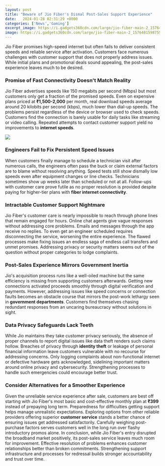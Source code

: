 ```yaml
---
layout: post
title: "Beware of Jio Fiber's Dismal Post-Sales Support Experience"
date:   2024-01-28 02:31:29 +0000
categories: ['News','Gaming']
excerpt_image: https://i.gadgets360cdn.com/large/jio-fiber-main-2_1576481598755.jpg
image: https://i.gadgets360cdn.com/large/jio-fiber-main-2_1576481598755.jpg
---
```


Jio Fiber promises high-speed internet but often fails to deliver consistent speeds and reliable service after activation. Customers face numerous challenges with customer support that does not properly address issues. While initial plans and promotional deals sound appealing, the post-sales experience leaves much to be desired.
### Promise of Fast Connectivity Doesn't Match Reality  
Jio Fiber advertises speeds like 150 megabits per second (Mbps) but most customers only get a fraction of the promised speeds. Even on expensive plans priced at **₹1,500-2,000** per month, real download speeds average around 20 kilobits per second (kbps), much lower than dial-up speeds. The problems persist regardless of the device or browser used to check speeds. Customers find the connection is barely usable for daily tasks like streaming or video calling. Repeated attempts to contact customer support yield no improvements to **internet speeds**.

![](https://i.gadgets360cdn.com/large/jio-fiber-main-2_1576481598755.jpg)
### Engineers Fail to Fix Persistent Speed Issues
When customers finally manage to schedule a technician visit after numerous calls, the engineers often pass the buck or claim external factors are to blame without resolving anything. Speed tests still show dismally low speeds even after equipment changes or line checks. Technicians sometimes show up weeks later than scheduled or not at all. Follow-ups with customer care prove futile as no proper resolution is provided despite paying for higher-tier plans with **fiber internet connectivity**.  
### Intractable Customer Support Nightmare 
Jio Fiber's customer care is nearly impossible to reach through phone lines that remain engaged for hours. Online chat agents give vague responses without addressing core problems. Emails and messages through the app receive no replies. To even get an engineer scheduled requires disconnecting the service, worsening the entire experience. The flawed processes make fixing issues an endless saga of endless call transfers and unmet promises. Addressing privacy or security matters seems out of the question without proper categories to lodge complaints.
### Post-Sales Experience Mirrors Government Inertia
Jio's acquisition process runs like a well-oiled machine but the same efficiency is missing from supporting customers afterwards. Getting new connections activated proceeds smoothly through digital verification and payments. However, addressing issues like speed concerns or connection faults becomes an obstacle course that mirrors the post-work lethargy seen in **government departments**. Customers find themselves chasing redundant responses from an uncaring bureaucracy without solutions in sight. 
### Data Privacy Safeguards Lack Teeth
While Jio maintains they take customer privacy seriously, the absence of proper channels to report digital issues like data theft renders such claims hollow. Breaches of privacy through **identity theft** or leakage of personal financial information leave customers vulnerable with no recourse for addressing concerns. Only logging complaints about non-functional internet or defective hardware gets acknowledged, sidelining important matters around online privacy and cybersecurity. Strengthening processes to handle such emergencies could encourage better trust.
### Consider Alternatives for a Smoother Experience  
Given the unreliable service experience after sale, customers are best off starting with Jio Fiber's most basic and cost-effective monthly plan at **₹399** instead of prepaying long term. Preparedness for difficulties getting support helps manage unrealistic expectations. Exploring options from other reliable providers offering superior **customer service** stands a better chance of ensuring issues get addressed satisfactorily. Carefully weighing post-purchase factors serves customers well in the long run over flashy introductory promos alone.
In conclusion, while Jio Fiber's entry disrupted the broadband market positively, its post-sales service leaves much room for improvement. Effective resolution of problems enhances customer relationships better than broken commitments. Strengthening support infrastructure and processes for redressal builds stronger accountability and trust over time.